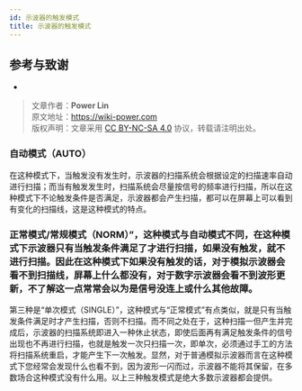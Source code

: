 ```yaml
---
id: 示波器的触发模式
title: 示波器的触发模式
---
```


## 参考与致谢

- []()

> 文章作者：**Power Lin**  
> 原文地址：<https://wiki-power.com>  
> 版权声明：文章采用 [CC BY-NC-SA 4.0](https://creativecommons.org/licenses/by/4.0/deed.zh) 协议，转载请注明出处。

### 自动模式（AUTO）

在这种模式下，当触发没有发生时，示波器的扫描系统会根据设定的扫描速率自动进行扫描；而当有触发发生时，扫描系统会尽量按信号的频率进行扫描，所以在这种模式下不论触发条件是否满足，示波器都会产生扫描，都可以在屏幕上可以看到有变化的扫描线，这是这种模式的特点。

### 正常模式/常规模式（NORM）”，这种模式与自动模式不同，在这种模式下示波器只有当触发条件满足了才进行扫描，如果没有触发，就不进行扫描。因此在这种模式下如果没有触发的话，对于模拟示波器会看不到扫描线，屏幕上什么都没有，对于数字示波器会看不到波形更新，不了解这一点常常会以为是信号没连上或什么其他故障。

第三种是“单次模式（SINGLE）”，这种模式与“正常模式”有点类似，就是只有当触发条件满足时才产生扫描，否则不扫描。而不同之处在于，这种扫描一但产生并完成后，示波器的扫描系统即进入一种休止状态，即使后面再有满足触发条件的信号出现也不再进行扫描，也就是触发一次只扫描一次，即单次，必须通过手工的方法将扫描系统重启，才能产生下一次触发。显然，对于普通模拟示波器而言在这种模式下您经常会发现什么也看不到，因为波形一闪而过，示波器不能将其保留，在多数场合这种模式没有什么用。以上三种触发模式是绝大多数示波器都会提供。
